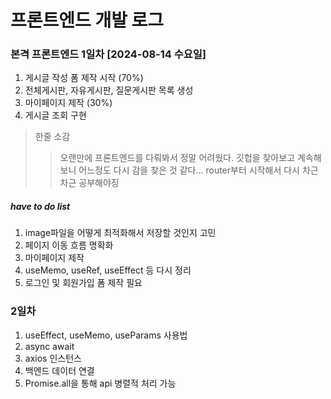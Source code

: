 # 프론트엔드 개발 로그


### 본격 프론트엔드 1일차 [2024-08-14 수요일]

1. 게시글 작성 폼 제작 시작 (70%)
2. 전체게시판, 자유게시판, 질문게시판 목록 생성
3. 마이페이지 제작 (30%)
4. 게시글 조회 구현

> 한줄 소감
> >오랜만에 프론트엔드를 다뤄봐서 정말 어려웠다. 깃헙을 찾아보고 계속해보니 어느정도 다시 감을 찾은 것 같다... router부터 시작해서 다시 차근차근 공부해야징

##### have to do list
1. image파일을 어떻게 최적화해서 저장할 것인지 고민
2. 페이지 이동 흐름 명확화
3. 마이페이지 제작
4. useMemo, useRef, useEffect 등 다시 정리
5. 로그인 및 회원가입 폼 제작 필요


### 2일차
1. useEffect, useMemo, useParams 사용법
2. async await
3. axios 인스턴스
4. 백엔드 데이터 연결
5. Promise.all을 통해 api 병렬적 처리 가능
